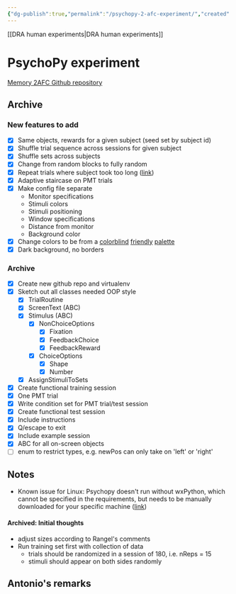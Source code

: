 ```yaml
---
{"dg-publish":true,"permalink":"/psychopy-2-afc-experiment/","created":"","updated":""}
---
```



[[DRA human experiments\|DRA human experiments]]

# PsychoPy experiment

[Memory 2AFC Github repository](https://github.com/nisheetpatel/2AFC-memory-experiment)

## Archive

### New features to add
- [x] Same objects, rewards for a given subject (seed set by subject id)
- [x] Shuffle trial sequence across sessions for given subject
- [x] Shuffle sets across subjects
- [x] Change from random blocks to fully random
- [x] Repeat trials where subject took too long ([link](https://discourse.psychopy.org/t/repeat-skip-trial-to-replay-later/909))
- [x] Adaptive staircase on PMT trials
- [x] Make config file separate
	- Monitor specifications
	- Stimuli colors
	- Stimuli positioning
	- Window specifications
	- Distance from monitor
	- Background color
- [x] Change colors to be from a [colorblind](https://jfly.uni-koeln.de/color/) [friendly](https://davidmathlogic.com/colorblind/#%23000000-%23E69F00-%2356B4E9-%23009E73-%23F0E442-%230072B2-%23D55E00-%23CC79A7) [palette](https://thenode.biologists.com/data-visualization-with-flying-colors/research/)
- [x] Dark background, no borders

### Archive
- [x] Create new github repo and virtualenv
- [x] Sketch out all classes needed OOP style
	- [x] TrialRoutine
	- [x] ScreenText (ABC)
	- [x] Stimulus (ABC)
		- [x] NonChoiceOptions
			- [x] Fixation
			- [x] FeedbackChoice
			- [x] FeedbackReward
		- [x] ChoiceOptions
			- [x] Shape
			- [x] Number
	- [x] AssignStimuliToSets
- [x] Create functional training session
- [x] One PMT trial
- [x] Write condition set for PMT trial/test session
- [x] Create functional test session
- [x] Include instructions
- [x] Q/escape to exit
- [x] Include example session
- [x] ABC for all on-screen objects
- [ ] enum to restrict types, e.g. newPos can only take on 'left' or 'right'

## Notes
- Known issue for Linux: Psychopy doesn't run without wxPython, which cannot be specified in the requirements, but needs to be manually downloaded for your specific machine ([link](https://github.com/psychopy/psychopy/issues/2418))

#### Archived: Initial thoughts
- adjust sizes according to Rangel's comments
- Run training set first with collection of data
	- trials should be randomized in a session of 180, i.e. nReps = 15 
	- stimuli should appear on both sides randomly

## Antonio's remarks
